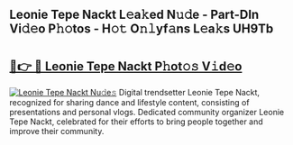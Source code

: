 ## Leonie Tepe Nackt L𝚎a𝚔ed N𝚞𝚍e - Part-DIn Vi𝚍𝚎o P𝚑𝚘tos - H𝚘𝚝 O𝚗𝚕yf𝚊ns L𝚎a𝚔s UH9Tb

# <h2><a href="http://kf5r5lk.oniu.top/?m=Leonie+Tepe+Nackt">🔗👉 🔴 Leonie Tepe Nackt P𝚑ot𝚘𝚜 V𝚒d𝚎o</a></h2>

[![Leonie Tepe Nackt Nu𝚍e𝚜](https://i.imgur.com/0qMVB7G.gif)](http://kf5r5lk.oniu.top/?m=Leonie+Tepe+Nackt)
Digital trendsetter Leonie Tepe Nackt, recognized for sharing dance and lifestyle content, consisting of presentations and personal vlogs. Dedicated community organizer Leonie Tepe Nackt, celebrated for their efforts to bring people together and improve their community.  
